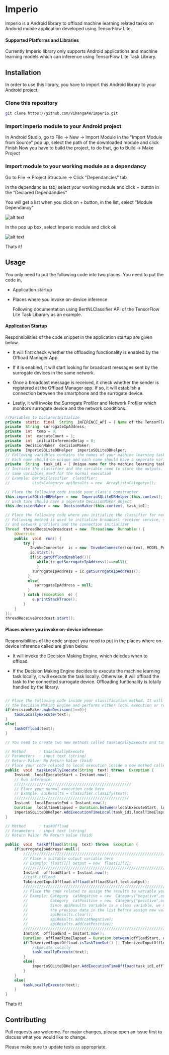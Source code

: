# Imperio

Imperio is a Android library to offload machine learning related tasks on Andorid mobile application developed using TensorFlow Lite.

#### Supported Platforms and Libraries
Currently Imperio library only supports Android applications and machine learning models which can inference using TensorFlow Lite Task Library.

## Installation

In order to use this library, you have to import this Android library to your Android project.

### Clone this repository
```bash
git clone https://github.com/VihangaAW/imperio.git
```

### Import Imperio module to your Android project
In Android Studio, go to File -> New -> Import Module
In the "Import Module from Source" pop up, select the path of the downloaded module and click Finish
Now you have to build the project, to do that, go to Build -> Make Project

### Import module to your working module as a dependancy
Go to File -> Project Structure -> Click "Dependancies" tab 

In the dependancies tab, select your working module and click + button in the "Declared Dependandies"

You will get a list when you click on + button, in the list, select "Module Dependancy"

![alt text](https://i.imgur.com/MqXMGyZ.jpg)

In the pop up box, select Imperio module and click ok

![alt text](https://i.imgur.com/Gx6trFa.jpg)

Thats it!


## Usage

You only need to put the following code into two places. You need to put the code in,

* Application startup

* Places where you invoke on-device inference

  Following documentation using BertNLClassifier API of the TensorFlow Lite Task Libarary as an example.

#### Application Startup

Responsibilities of the code snippet in the application startup are given below.

* It will first check whether the offloading functionality is enabled by the Offload Manager App.

* If it is enabled, it will start looking for broadcast messages sent by the surrogate devices in the same network.

* Once a broadcast message is received, it check whether the sender is registered at the Offload Manager app. If so, it will establish a connection between the smartphone and the surrogate device.

* Lastly, it will invoke the Surrogate Profiler and Network Profiler which monitors surrogate device and the network conditions.

```java
//Variables to Declare/Initialize
private  static  final  String  INFERENCE_API = { Name of the TensorFlow Lite Task Library API used }; //Example: "BertNLCLassifier"
private  String  surrogateIpAddress;
private  int  temp = 0;
private  int  executeCount = 1;
private  int  initialInferenceDelay = 0;
private  DecisionMaker  decisionMaker;
private  ImperioSQLiteDBHelper  imperioSQLiteDBHelper;
// Following variables contains the names of your machine learning task.
// Each name should be unique and each name should have a seperate variable
private  String  task_id1 = { Unique name for the machine learning task } //Example: "TextClassificationClient1";
// Initiate the classifier and the variable used to store the outputs. You can use the 
// same variables used for the normal execution
// Example: BertNLClassifier  classifier;
//          List<Category> apiResults = new  ArrayList<Category>();

// Place the following code inside your class's constructer
this.imperioSQLiteDBHelper = new  ImperioSQLiteDBHelper(this.context);
// Each task should have a seperate DecisionMaker object
this.decisionMaker = new  DecisionMaker(this.context, task_id1);

// Place the following code where you initialize the classifier for normal execution
// Following method is used to initialize broadcast receiver service, surrogate 
// and network profilers and the connection initializer
Thread  threadReceiveBroadcast = new  Thread(new  Runnable() {
	@Override
	public  void  run() {
		try {
		   InvokeConnector  ic = new  InvokeConnector(context, MODEL_PATH, INFERENCE_API);
		   ic.start();
		   if(ic.getOffloadEnabled()){
		      while(ic.getSurrogateIpAddress()==null){
			  }
			surrogateIpAddress = ic.getSurrogateIpAddress();
		  }
		  else{
		     surrogateIpAddress = null;
		  } 
		} catch (Exception  e) {
			e.printStackTrace();
		}
	}
});
threadReceiveBroadcast.start();
```

  

#### Places where you invoke on-device inference

Responsibilities of the code snippet you need to put in the places where on-device inference called are given below.

* It will invoke the Decision Making Engine, which deicdes when to offload.

* If the Decision Making Engine decides to execute the machine learning task locally, it will execute the task locally. Otherwise, it will offload the task to the connected surrogate device. Offloading funtionality is totally handled by the library.

```java

// Place the following code inside your classification method. It will invoke
// the Decision Making Engine and performs either local execution or remote execution
if(decisionMaker.makeDecision()==0){
	taskLocallyExecute(text);
}
else{
	taskOffload(text);
}

// You need to create two new methods called taskLocallyExecute and taskOffload.

// Method      : taskLocallyExecute
// Parameters  : input text (string)
// Return Value: No Return Value (Void)
// Place your code related to local execution inside a new method calles taskLocallyExecute
public  void  taskLocallyExecute(String  text) throws  Exception {
	Instant  localExecuteStart = Instant.now();
	// Run inference. 
	////////////////////////////////////////////////////
	// Place your normal execution code here
	// Example: apiResults = classifier.classify(text);
	///////////////////////////////////////////////////
	Instant  localExecuteEnd = Instant.now();
	Duration  localTimeElapsed = Duration.between(localExecuteStart, localExecuteEnd);
	imperioSQLiteDBHelper.AddExecutionTimeLocal(task_id1,localTimeElapsed.toMillis(), decisionMaker.getLocalMAD());
}

// Method      : taskOffload
// Parameters  : input text (string)
// Return Value: No Return Value (Void)

public  void  taskOffload(String  text) throws  Exception {
	if(surrogateIpAddress!=null){
	    /////////////////////////////////////////////////////////////////
	    // Place a suitable output variable here
		// Example: float[][] output = new  float[1][2];
		/////////////////////////////////////////////////////////////////
		Instant  offloadStart = Instant.now();
		//task offload
		TokenizedInputOffload.offload(offloadStart,text,output);
		/////////////////////////////////////////////////////////////////
		// Place the code related to assign the results to variable you used to store the output
		// Example: Category  catNegative = new  Category("negative",output[0][0]);
		//          Category  catPositive = new  Category("positive",output[0][1]);
		//          Since apiResults variable is a class variable, we need to clear all
		//          the previous data in the list before assign new values
		//          apiResults.clear();
		//          apiResults.add(catNegative);
		//          apiResults.add(catPositive);
		/////////////////////////////////////////////////////////////////
		Instant  offloadEnd = Instant.now();
		Duration  offloadTimeElapsed = Duration.between(offloadStart, offloadEnd);
		if(TokenizedInputOffload.isTaskTimeOut() || TokenizedInputOffload.isTaskHasErrors()){
			//Execute locally
			taskLocallyExecute(text);
		}
		else{
		    imperioSQLiteDBHelper.AddExecutionTimeOffload(task_id1,offloadTimeElapsed.toMillis(), decisionMaker.getOffloadMAD());
		}
	}
	else{
		taskLocallyExecute(text);
	}
}
```
Thats it!

## Contributing
Pull requests are welcome. For major changes, please open an issue first to discuss what you would like to change.

Please make sure to update tests as appropriate.